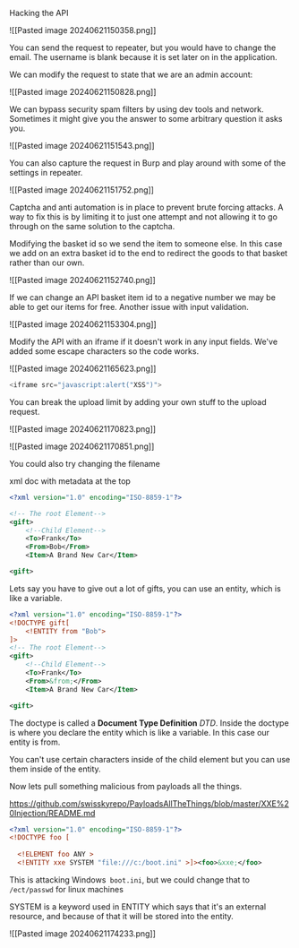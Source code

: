 Hacking the API

![[Pasted image 20240621150358.png]]

You can send the request to repeater, but you would have to change the email.
The username is blank because it is set later on in the application.

We can modify the request to state that we are an admin account:

![[Pasted image 20240621150828.png]]

We can bypass security spam filters by using dev tools and network. Sometimes it might give you the answer to some arbitrary question it asks you.

![[Pasted image 20240621151543.png]]

You can also capture the request in Burp and play around with some of the settings in repeater.

![[Pasted image 20240621151752.png]]

Captcha and anti automation is in place to prevent brute forcing attacks. A way to fix this is by limiting it to just one attempt and not allowing it to go through on the same solution to the captcha.

Modifying the basket id so we send the item to someone else. In this case we add on an extra basket id to the end to redirect the goods to that basket rather than our own.

![[Pasted image 20240621152740.png]]

If we can change an API basket item id to a negative number we may be able to get our items for free. Another issue with input validation.

![[Pasted image 20240621153304.png]]

Modify the API with an iframe if it doesn't work in any input fields. We've added some escape characters so the code works.

![[Pasted image 20240621165623.png]]

```java
<iframe src="javascript:alert("XSS")">
```


You can break the upload limit by adding your own stuff to the upload request.

![[Pasted image 20240621170823.png]]

![[Pasted image 20240621170851.png]]

You could also try changing the filename

xml doc with metadata at the top
```xml
<?xml version="1.0" encoding="ISO-8859-1"?>

<!-- The root Element-->
<gift>
	<!--Child Element-->
	<To>Frank</To>
	<From>Bob</From>
	<Item>A Brand New Car</Item>

<gift>
```

Lets say you have to give out a lot of gifts, you can use an entity, which is like a variable.

```xml
<?xml version="1.0" encoding="ISO-8859-1"?>
<!DOCTYPE gift[
	<!ENTITY from "Bob">
]>
<!-- The root Element-->
<gift>
	<!--Child Element-->
	<To>Frank</To>
	<From>&from;</From>
	<Item>A Brand New Car</Item>

<gift>
```

The doctype is called a **Document Type Definition** _DTD_. Inside the doctype is where you declare the entity which is like a variable. In this case our entity is from.

You can't use certain characters inside of the child element but you can use them inside of the entity.

Now lets pull something malicious from payloads all the things.

https://github.com/swisskyrepo/PayloadsAllTheThings/blob/master/XXE%20Injection/README.md

```xml
<?xml version="1.0" encoding="ISO-8859-1"?>
<!DOCTYPE foo [  
  
  <!ELEMENT foo ANY >
  <!ENTITY xxe SYSTEM "file:///c:/boot.ini" >]><foo>&xxe;</foo>
```

This is attacking Windows` boot.ini`, but we could change that to `/ect/passwd` for linux machines 

SYSTEM is a keyword used in ENTITY which says that it's an external resource, and because of that it will be stored into the entity.

![[Pasted image 20240621174233.png]]

